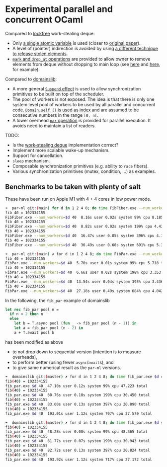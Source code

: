 # Experimental parallel and concurrent OCaml

Compared to [lockfree](https://github.com/ocaml-multicore/lockfree)
work-stealing deque:

- Only
  [a single atomic variable](https://github.com/polytypic/par-ml/blob/d64a7f5941409b3ce56a91912075ac27fdc5341f/src/main/DCYL.ml#L12)
  is used (closer to
  [original paper](https://www.semanticscholar.org/paper/Dynamic-circular-work-stealing-deque-Chase-Lev/f856a996e7aec0ea6db55e9247a00a01cb695090)).
- A level of (pointer) indirection is avoided by using
  [a different technique to release stolen elements](https://github.com/polytypic/par-ml/blob/d64a7f5941409b3ce56a91912075ac27fdc5341f/src/main/DCYL.ml#L37-L46).
- [`mark` and `drop_at` operations](https://github.com/polytypic/par-ml/blob/d64a7f5941409b3ce56a91912075ac27fdc5341f/src/main/DCYL.mli#L20-L25)
  are provided to allow owner to remove elements from deque without dropping to
  main loop (see
  [here](https://github.com/polytypic/par-ml/blob/d64a7f5941409b3ce56a91912075ac27fdc5341f/src/main/Par.ml#L156)
  and
  [here](https://github.com/polytypic/par-ml/blob/d64a7f5941409b3ce56a91912075ac27fdc5341f/src/main/Par.ml#L164),
  for example).

Compared to [domainslib](https://github.com/ocaml-multicore/domainslib):

- A more general
  [`Suspend` effect](https://github.com/polytypic/par-ml/blob/d64a7f5941409b3ce56a91912075ac27fdc5341f/src/main/Par.ml#L9)
  is used to allow synchronization primitives to be built on top of the
  scheduler.
- The pool of workers is not exposed. The idea is that there is only one system
  level pool of workers to be used by all parallel and concurrent code.
  [`Domain.self ()` is used as index](https://github.com/polytypic/par-ml/blob/d64a7f5941409b3ce56a91912075ac27fdc5341f/src/main/Par.ml#L90)
  and are assumed to be consecutive numbers in the range `[0, n[`.
- A lower overhead
  [`par` operation](https://github.com/polytypic/par-ml/blob/d64a7f5941409b3ce56a91912075ac27fdc5341f/src/main/Par.mli#L4-L6)
  is provided for parallel execution. It avoids need to maintain a list of
  readers.

TODO:

- Is the
  [work-stealing deque](https://github.com/polytypic/par-ml/blob/d64a7f5941409b3ce56a91912075ac27fdc5341f/src/main/DCYL.ml)
  implementation correct?
- Implement more scalable wake-up mechanism.
- Support for cancellation.
- `sleep` mechanism.
- Composable synchronization primitives (e.g. ability to `race` fibers).
- Various synchronization primitives (mutex, condition, ...) as examples.

## Benchmarks to be taken with plenty of salt

These have been run on Apple M1 with 4 + 4 cores in low power mode.

```sh
➜  par-ml git:(main) for d in 1 2 4 8; do time FibFiber.exe --num_workers=$d 40; done
fib 40 = 102334155
FibFiber.exe --num_workers=$d 40  8.16s user 0.02s system 99% cpu 8.185 total
fib 40 = 102334155
FibFiber.exe --num_workers=$d 40  8.82s user 0.02s system 199% cpu 4.437 total
fib 40 = 102334155
FibFiber.exe --num_workers=$d 40  16.47s user 0.05s system 396% cpu 4.165 total
fib 40 = 102334155
FibFiber.exe --num_workers=$d 40  36.49s user 0.60s system 691% cpu 5.366 total
```

```sh
➜  par-ml git:(main) ✗ for d in 1 2 4 8; do time FibPar.exe --num_workers=$d 40; done
fib 40 = 102334155
FibPar.exe --num_workers=$d 40  5.70s user 0.01s system 99% cpu 5.718 total
fib 40 = 102334155
FibPar.exe --num_workers=$d 40  6.66s user 0.02s system 198% cpu 3.353 total
fib 40 = 102334155
FibPar.exe --num_workers=$d 40  13.54s user 0.04s system 395% cpu 3.436 total
fib 40 = 102334155
FibPar.exe --num_workers=$d 40  27.18s user 0.49s system 684% cpu 4.042 total
```

In the following, the `fib_par` example of domainslib

```ocaml
let rec fib_par pool n =
  if n < 2 then n
  else
    let b = T.async pool (fun _ -> fib_par pool (n - 1)) in
    let a = fib_par pool (n - 2) in
    a + T.await pool b
```

has been modified as above

- to not drop down to sequential version (intention is to measure overheads),
- to perform better (using fewer `async`/`await`s), and
- to give same numerical result as the `par-ml` versions.

```sh
➜  domainslib git:(master) ✗ for d in 1 2 4 8; do time fib_par.exe $d 40; done
fib(40) = 102334155
fib_par.exe $d 40  47.10s user 0.12s system 99% cpu 47.223 total
fib(40) = 102334155
fib_par.exe $d 40  60.76s user 0.10s system 199% cpu 30.450 total
fib(40) = 102334155
fib_par.exe $d 40  83.00s user 0.13s system 397% cpu 20.890 total
fib(40) = 102334155
fib_par.exe $d 40  193.91s user 1.12s system 707% cpu 27.579 total
```

```sh
➜  domainslib git:(master) ✗ for d in 1 2 4 8; do time fib_par.exe $d 40; done
fib(40) = 102334155
fib_par.exe $d 40  48.28s user 0.08s system 99% cpu 48.365 total
fib(40) = 102334155
fib_par.exe $d 40  61.77s user 0.07s system 199% cpu 30.943 total
fib(40) = 102334155
fib_par.exe $d 40  82.72s user 0.13s system 397% cpu 20.824 total
fib(40) = 102334155
fib_par.exe $d 40  193.92s user 1.12s system 717% cpu 27.172 total
```
